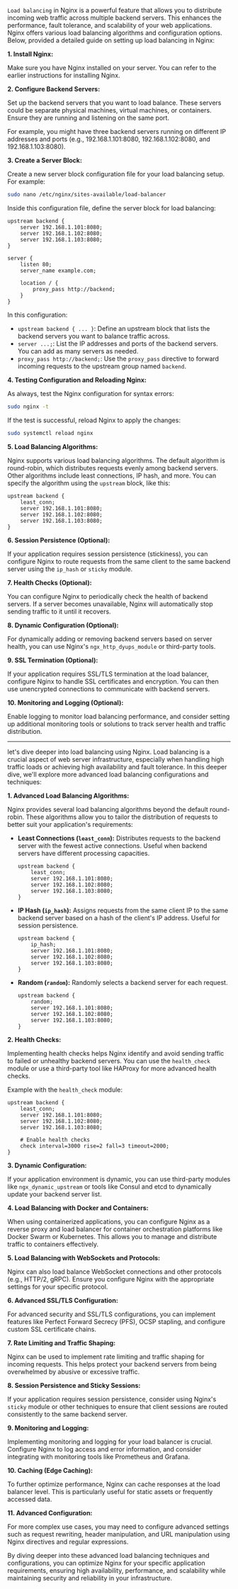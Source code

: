 `Load balancing` in Nginx is a powerful feature that allows you to distribute incoming web traffic across multiple backend servers. This enhances the performance, fault tolerance, and scalability of your web applications. Nginx offers various load balancing algorithms and configuration options. Below, provided a detailed guide on setting up load balancing in Nginx:

**1. Install Nginx:**

Make sure you have Nginx installed on your server. You can refer to the earlier instructions for installing Nginx.

**2. Configure Backend Servers:**

Set up the backend servers that you want to load balance. These servers could be separate physical machines, virtual machines, or containers. Ensure they are running and listening on the same port.

For example, you might have three backend servers running on different IP addresses and ports (e.g., 192.168.1.101:8080, 192.168.1.102:8080, and 192.168.1.103:8080).

**3. Create a Server Block:**

Create a new server block configuration file for your load balancing setup. For example:

```bash
sudo nano /etc/nginx/sites-available/load-balancer
```

Inside this configuration file, define the server block for load balancing:

```nginx
upstream backend {
    server 192.168.1.101:8080;
    server 192.168.1.102:8080;
    server 192.168.1.103:8080;
}

server {
    listen 80;
    server_name example.com;

    location / {
        proxy_pass http://backend;
    }
}
```

In this configuration:

- `upstream backend { ... }`: Define an upstream block that lists the backend servers you want to balance traffic across.
- `server ...;`: List the IP addresses and ports of the backend servers. You can add as many servers as needed.
- `proxy_pass http://backend;`: Use the `proxy_pass` directive to forward incoming requests to the upstream group named `backend`.

**4. Testing Configuration and Reloading Nginx:**

As always, test the Nginx configuration for syntax errors:

```bash
sudo nginx -t
```

If the test is successful, reload Nginx to apply the changes:

```bash
sudo systemctl reload nginx
```

**5. Load Balancing Algorithms:**

Nginx supports various load balancing algorithms. The default algorithm is round-robin, which distributes requests evenly among backend servers. Other algorithms include least connections, IP hash, and more. You can specify the algorithm using the `upstream` block, like this:

```nginx
upstream backend {
    least_conn;
    server 192.168.1.101:8080;
    server 192.168.1.102:8080;
    server 192.168.1.103:8080;
}
```

**6. Session Persistence (Optional):**

If your application requires session persistence (stickiness), you can configure Nginx to route requests from the same client to the same backend server using the `ip_hash` or `sticky` module.

**7. Health Checks (Optional):**

You can configure Nginx to periodically check the health of backend servers. If a server becomes unavailable, Nginx will automatically stop sending traffic to it until it recovers.

**8. Dynamic Configuration (Optional):**

For dynamically adding or removing backend servers based on server health, you can use Nginx's `ngx_http_dyups_module` or third-party tools.

**9. SSL Termination (Optional):**

If your application requires SSL/TLS termination at the load balancer, configure Nginx to handle SSL certificates and encryption. You can then use unencrypted connections to communicate with backend servers.

**10. Monitoring and Logging (Optional):**

Enable logging to monitor load balancing performance, and consider setting up additional monitoring tools or solutions to track server health and traffic distribution.

--------------------------------------------------

let's dive deeper into load balancing using Nginx. Load balancing is a crucial aspect of web server infrastructure, especially when handling high traffic loads or achieving high availability and fault tolerance. In this deeper dive, we'll explore more advanced load balancing configurations and techniques:

**1. Advanced Load Balancing Algorithms:**

Nginx provides several load balancing algorithms beyond the default round-robin. These algorithms allow you to tailor the distribution of requests to better suit your application's requirements:

- **Least Connections (`least_conn`):** Distributes requests to the backend server with the fewest active connections. Useful when backend servers have different processing capacities.
  
  ```nginx
  upstream backend {
      least_conn;
      server 192.168.1.101:8080;
      server 192.168.1.102:8080;
      server 192.168.1.103:8080;
  }
  ```

- **IP Hash (`ip_hash`):** Assigns requests from the same client IP to the same backend server based on a hash of the client's IP address. Useful for session persistence.

  ```nginx
  upstream backend {
      ip_hash;
      server 192.168.1.101:8080;
      server 192.168.1.102:8080;
      server 192.168.1.103:8080;
  }
  ```

- **Random (`random`):** Randomly selects a backend server for each request.

  ```nginx
  upstream backend {
      random;
      server 192.168.1.101:8080;
      server 192.168.1.102:8080;
      server 192.168.1.103:8080;
  }
  ```

**2. Health Checks:**

Implementing health checks helps Nginx identify and avoid sending traffic to failed or unhealthy backend servers. You can use the `health_check` module or use a third-party tool like HAProxy for more advanced health checks.

Example with the `health_check` module:

```nginx
upstream backend {
    least_conn;
    server 192.168.1.101:8080;
    server 192.168.1.102:8080;
    server 192.168.1.103:8080;

    # Enable health checks
    check interval=3000 rise=2 fall=3 timeout=2000;
}
```

**3. Dynamic Configuration:**

If your application environment is dynamic, you can use third-party modules like `ngx_dynamic_upstream` or tools like Consul and etcd to dynamically update your backend server list.

**4. Load Balancing with Docker and Containers:**

When using containerized applications, you can configure Nginx as a reverse proxy and load balancer for container orchestration platforms like Docker Swarm or Kubernetes. This allows you to manage and distribute traffic to containers effectively.

**5. Load Balancing with WebSockets and Protocols:**

Nginx can also load balance WebSocket connections and other protocols (e.g., HTTP/2, gRPC). Ensure you configure Nginx with the appropriate settings for your specific protocol.

**6. Advanced SSL/TLS Configuration:**

For advanced security and SSL/TLS configurations, you can implement features like Perfect Forward Secrecy (PFS), OCSP stapling, and configure custom SSL certificate chains.

**7. Rate Limiting and Traffic Shaping:**

Nginx can be used to implement rate limiting and traffic shaping for incoming requests. This helps protect your backend servers from being overwhelmed by abusive or excessive traffic.

**8. Session Persistence and Sticky Sessions:**

If your application requires session persistence, consider using Nginx's `sticky` module or other techniques to ensure that client sessions are routed consistently to the same backend server.

**9. Monitoring and Logging:**

Implementing monitoring and logging for your load balancer is crucial. Configure Nginx to log access and error information, and consider integrating with monitoring tools like Prometheus and Grafana.

**10. Caching (Edge Caching):**

To further optimize performance, Nginx can cache responses at the load balancer level. This is particularly useful for static assets or frequently accessed data.

**11. Advanced Configuration:**

For more complex use cases, you may need to configure advanced settings such as request rewriting, header manipulation, and URL manipulation using Nginx directives and regular expressions.

By diving deeper into these advanced load balancing techniques and configurations, you can optimize Nginx for your specific application requirements, ensuring high availability, performance, and scalability while maintaining security and reliability in your infrastructure.

